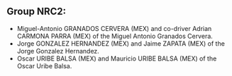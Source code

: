 ## Group NRC2:


- Miguel-Antonio GRANADOS CERVERA  (MEX) and co-driver Adrian  CARMONA PARRA (MEX) of the Miguel Antonio Granados Cervera.
- Jorge  GONZALEZ HERNANDEZ (MEX) and Jaime ZAPATA (MEX) of the Jorge Gonzalez Hernandez.
- Oscar URIBE BALSA (MEX) and Mauricio URIBE BALSA (MEX) of the Oscar Uribe Balsa.